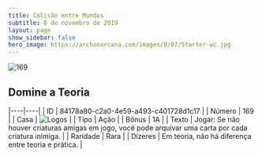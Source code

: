 ```yaml
---
title: Colisão entre Mundos
subtitle: 8 de novembro de 2019
layout: page
show_sidebar: false
hero_image: https://archonarcana.com/images/0/07/Starter-wc.jpg
---
```


![169](https://cdn.keyforgegame.com/media/card_front/pt/452_169_JMHCR7H646RF_pt.png)

## Domine a Teoria

|----|----|
| ID | 84178a80-c2a0-4e59-a493-c401728d1c17 |
| Número | 169 |
| Casa | ![Logos](https://archonarcana.com/images/thumb/c/ce/Logos.png/22px-Logos.png "Logos") |
| Tipo | Ação |
| Bônus | 1A |
| Texto | Jogar: Se não houver criaturas amigas em jogo, você pode arquivar uma carta por cada criatura inimiga. |
| Raridade | Rara |
| Dizeres | Em teoria, não há diferença  entre teoria e prática. |